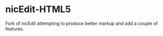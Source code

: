 nicEdit-HTML5
=============

Fork of nicEdit attempting to produce better markup and add a couple of features.